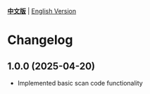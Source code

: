 [**中文版**](./CHANGELOG.md) | [English Version](./CHANGELOG-EN.md)

# Changelog

## 1.0.0 (2025-04-20)
- Implemented basic scan code functionality
